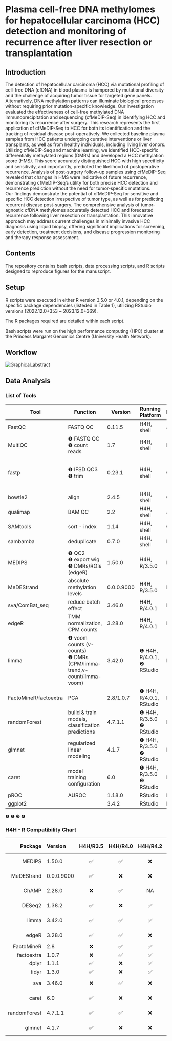 # Plasma cell-free DNA methylomes for hepatocellular carcinoma (HCC) detection and monitoring of recurrence after liver resection or transplantation

## Introduction
The detection of hepatocellular carcinoma (HCC) via mutational profiling of cell-free DNA (cfDNA) in blood plasma is hampered by mutational diversity and the challenge of acquiring tumor tissue for targeted gene panels. Alternatively, DNA methylation patterns can illuminate biological processes without requiring prior mutation-specific knowledge. Our investigation evaluated the effectiveness of cell-free methylated DNA immunoprecipitation and sequencing (cfMeDIP-Seq) in identifying HCC and monitoring its recurrence after surgery.
This research represents the first application of cfMeDIP-Seq to HCC for both its identification and the tracking of residual disease post-operatively. We collected baseline plasma samples from HCC patients undergoing curative interventions or liver transplants, as well as from healthy individuals, including living liver donors. Utilizing cfMeDIP-Seq and machine learning, we identified HCC-specific differentially methylated regions (DMRs) and developed a HCC methylation score (HMS). This score accurately distinguished HCC with high specificity and sensitivity, and importantly, predicted the likelihood of postoperative recurrence. Analysis of post-surgery follow-up samples using cfMeDIP-Seq revealed that changes in HMS were indicative of future recurrence, demonstrating cfMeDIP-Seq’s utility for both precise HCC detection and recurrence prediction without the need for tumor-specific mutations.  
Our findings demonstrate the potential of cfMeDIP-Seq for sensitive and specific HCC detection irrespective of tumor type, as well as for predicting recurrent disease post-surgery. The comprehensive analysis of tumor-agnostic cfDNA methylomes accurately detected HCC and forecasted recurrence following liver resection or transplantation. This innovative approach may address current challenges in minimally invasive HCC diagnosis using liquid biopsy, offering significant implications for screening, early detection, treatment decisions, and disease progression monitoring and therapy response assessment.

## Contents
The repository contains bash scripts, data processing scripts, and R scripts designed to reproduce figures for the manuscript.

## Setup
R scripts were executed in either R version 3.5.0 or 4.0.1, depending on the specific package dependencies (listeded in Table 1), utilizing RStudio versions (2022.12.0+353 ~ 2023.12.0+369).  

The R packages required are detailed within each script.  

Bash scripts were run on the high performance computing (HPC) cluster at the Princess Margaret Genomics Centre (University Health Network).

## Workflow
![Graphical_abstract](https://github.com/pughlab/HCC_cfMeDIP/assets/109993615/91b31a5c-1920-4214-99c9-5d5c28981fb4)

## Data Analysis
### List of Tools
| Tool         | Function                                   | Version    | Running Platform  | Language | Alternative                | Link                                                             |
|--------------|--------------------------------------------|------------|-------------------|----------|----------------------------|------------------------------------------------------------------|
| FastQC       | FASTQ QC                                   | 0.11.5     | H4H, shell        | Java     |                            | http://www.bioinformatics.babraham.ac.uk/projects/fastqc        |
| MultiQC      | ❶ FASTQ QC<br>❷ count reads                       | 1.7        | H4H, shell        | Python   |                            | https://multiqc.info                                             |
| fastp        | ❶ IFSD QC3<br>❷ trim                              | 0.23.1     | H4H, shell        | C++      | ❶ Trim Galore<br>❷ Trimmomatic<br>❸ Cutadapt | https://github.com/OpenGene/fastp                  |
| bowtie2      | align                                      | 2.4.5      | H4H, shell        | C++      | BWA-mem                     | https://bowtie-bio.sourceforge.net/bowtie2/index.shtml          |
| qualimap     | BAM QC                                     | 2.2        | H4H, shell        | Java     |                            | http://qualimap.conesalab.org                                   |
| SAMtools     | sort - index                               | 1.14       | H4H, shell        | C        | Picard                      | http://www.htslib.org                                           |
| sambamba     | deduplicate                                | 0.7.0      | H4H, shell        | D        | SAMtools, Picard            | https://lomereiter.github.io/sambamba                           |
| MEDIPS       | ❶ QC2<br>❷ export wig<br>❸ DMRs/ROIs (edgeR)       | 1.50.0     | H4H, R/3.5.0      | R        | DESeq2                      | https://doi.org/doi:10.18129/B9.bioc.MEDIPS                     |
| MeDEStrand   | absolute methylation levels                | 0.0.0.9000 | H4H, R/3.5.0      | R        |                            | https://github.com/jxu1234/MeDEStrand                           |
| sva/ComBat_seq | reduce batch effect                       | 3.46.0     | H4H, R/4.0.1      | R        |                            | https://github.com/zhangyuqing/ComBat-seq                       |
| edgeR        | TMM normalization, CPM counts              | 3.28.0     | H4H, R/4.0.1      | R        |                            | https://bioconductor.org/packages/release/bioc/html/edgeR.html  |
| limma        | ❶ voom counts (v-counts)<br>❷ DMRs (CPM/limma-trend,v-count/limma-voom) | 3.42.0 |❶  H4H, R/4.0.1, ❷ RStudio | R  |                            | https://bioconductor.org/packages/release/bioc/html/limma.html  |
| FactoMineR/factoextra | PCA                              | 2.8/1.0.7  |❶ H4H, R/4.0.1, RStudio | R  |                            | https://rpkgs.datanovia.com/factoextra/index.html               |
| randomForest | build & train models, classification predictions | 4.7.1.1  | ❶ H4H, R/3.5.0<br>❷ RStudio | R  |                            | https://www.stat.berkeley.edu/users/breiman/RandomForests       |
| glmnet       | regularized linear modeling                | 4.1.7      | ❶ H4H, R/3.5.0<br>❷ RStudio | R  |                            | https://glmnet.stanford.edu/index.html                          |
| caret        | model training configuration               | 6.0        | ❶ H4H, R/3.5.0<br>❷ RStudio | R  |                            | https://topepo.github.io/caret                                  |
| pROC         | AUROC                                      | 1.18.0     | RStudio           | R        |                            | https://xrobin.github.io/pROC                                   |
| ggplot2      |                                            | 3.4.2      | RStudio           | R        |                            | https://ggplot2.tidyverse.org                                   |


❶ ❷ ❸ ❹

### H4H - R Compatibility Chart

|      Package | Version    | H4H/R3.5 | H4H/R4.0 | H4H/R4.2 | --mem  | Running Time |
| -----------: | :--------- | :------: | :------: | :------: | ------ | ------------ |
|       MEDIPS | 1.50.0     |   ✅    |    ✅     |  ❌  | ≥ 180G | ~1 day       |
|   MeDEStrand | 0.0.0.9000 |    ✅    |  ❌  |  ❌  | ≥ 180G | 1~2 days     |
|        ChAMP | 2.28.0     |  ❌  |    ✅     |    NA    | ≥ 300G | 1~2 days     |
|       DESeq2 | 1.38.2     |    ✅     |  ❌  |    ✅     | ≥ 180G | ~1 day       |
|        limma | 3.42.0     |    ✅     |    ✅     |    ✅     |        | 1~2 days     |
|        edgeR | 3.28.0     |    ✅     |    ✅    |  ❌  |        | 1~2 days     |
|   FactoMineR | 2.8        |  ❌  |    ✅    |    ✅    |        |              |
|   factoextra | 1.0.7      |  ❌  |    ✅     |    ✅     |        |              |
|        dplyr | 1.1.1      |    ✅    |  ❌  |    ✅     |        |              |
|        tidyr | 1.3.0      |    ✅     |  ❌  |    ✅     |        |              |
|          sva | 3.46.0     |  ❌ |    ✅     |  ❌ | ≥ 500G | ~1 day       |
|        caret | 6.0        |    ✅     |  ❌  |  ❌ | ≥ 80G  | ~2 days      |
| randomForest | 4.7.1.1    |    ✅    |    ✅     | ❌  | ≥ 80G  | ~2 days      |
|       glmnet | 4.1.7      |    ✅     |  ❌  |  ❌  | ≥ 80G  | ~2 days      |
